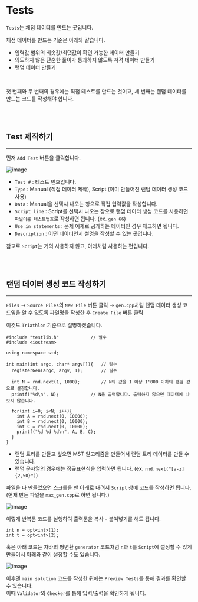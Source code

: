 # Tests

```Tests```는 채점 데이터를 만드는 곳입니다.  

채점 데이터를 만드는 기준은 아래와 같습니다.

- 입력값 범위의 최솟값/최댓값이 확인 가능한 데이터 만들기
- 의도하지 않은 단순한 풀이가 통과하지 않도록 저격 데이터 만들기
- 랜덤 데이터 만들기

</br>

첫 번째와 두 번째의 경우에는 직접 테스트를 만드는 것이고, 세 번째는 랜덤 데이터를 만드는 코드를 작성해야 합니다.  

</br>
</br>

## Test 제작하기
---

먼저 ```Add Test``` 버튼을 클릭합니다.  

![image](https://user-images.githubusercontent.com/79046106/204013675-d4302b87-1334-4f88-9801-5f6d538ae429.png)

- ```Test #``` : 테스트 번호입니다.
- ```Type``` : Manual (직접 데이터 제작), Script (이미 만들어진 랜덤 데이터 생성 코드 사용)
- ```Data``` : Manual을 선택시 나오는 창으로 직접 입력값을 작성합니다.
- ```Script line``` : Script를 선택시 나오는 창으로 랜덤 데이터 생성 코드를 사용하면 ```파일이름 테스트번호```로 작성하면 됩니다. (ex. ```gen 66```)
- ```Use in statements``` : 문제 예제로 공개하는 데이터인 경우 체크하면 됩니다.
- ```Description``` : 어떤 데이터인지 설명을 작성할 수 있는 곳입니다.

참고로 ```Script```는 거의 사용하지 않고, 아래처럼 사용하는 편입니다.  

</br>
</br>

## 랜덤 데이터 생성 코드 작성하기
---
```Files``` → ```Source Files```의 ```New File``` 버튼 클릭 → ```gen.cpp```처럼 랜덤 데이터 생성 코드임을 알 수 있도록 파일명을 작성한 후 ```Create File``` 버튼 클릭

이것도 ```Triathlon``` 기준으로 설명하겠습니다.
```
#include "testlib.h"			// 필수
#include <iostream>
 
using namespace std;
 
int main(int argc, char* argv[]){	// 필수
  registerGen(argc, argv, 1);		// 필수
  
  int N = rnd.next(1, 1000);		// N의 값을 1 이상 1'000 이하의 랜덤 값으로 설정합니다. 
  printf("%d\n", N);			// N을 출력합니다. 출력하지 않으면 데이터에 나오지 않습니다.
	
  for(int i=0; i<N; i++){
    int A = rnd.next(0, 10000);
    int B = rnd.next(0, 10000);
    int C = rnd.next(0, 10000);
    printf("%d %d %d\n", A, B, C);
  }
}
```

- 랜덤 트리를 만들고 싶으면 MST 알고리즘을 만들어서 랜덤 트리 데이터를 만들 수 있습니다.
- 랜덤 문자열의 경우에는 정규표현식을 입력하면 됩니다. (ex. ```rnd.next("[a-z]{2,50}")```)

파일을 다 만들었으면 스크롤을 맨 아래로 내려서 ```Script``` 창에 코드를 작성하면 됩니다.  
(현재 만든 파일을 ```max_gen.cpp```로 하면 됩니다.)  

![image](https://user-images.githubusercontent.com/79046106/204015857-ed7eab07-273a-4881-9f39-7c23f5335967.png)

이렇게 반복문 코드를 실행하여 출력문을 복사 - 붙여넣기를 해도 됩니다.  

```
int n = opt<int>(1);
int t = opt<int>(2);
```

혹은 아래 코드는 자바의 형변환 ```generator``` 코드처럼 ```n```과 ```t```를 ```Script```에 설정할 수 있게 만들어서 아래와 같이 설정할 수도 있습니다.  

![image](https://user-images.githubusercontent.com/79046106/204016353-1935e573-27fc-4bfd-a7a3-f10cd713533f.png)

이후엔 ```main solution``` 코드를 작성한 뒤에는 ```Preview Tests```를 통해 결과를 확인할 수 있습니다.  
이때 ```Validator```와 ```Checker```를 통해 입력/출력을 확인하게 됩니다.
